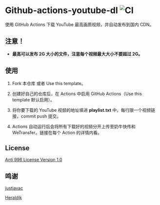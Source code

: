 # Github-actions-youtube-dl ![CI](https://github.com/kazutoiris/github-actions-youtube-dl/workflows/CI/badge.svg)

使用 GitHub Actions 下载 YouTube 最高画质视频，并自动发布到国内 CDN。


## 注意！

- **最高可以发布 2G 大小的文件，注意每个视频最大大小不要超过 2G。**

## 使用

1. Fork 本仓库 或者 Use this template。

2. 创建好自己的仓库后，在 Actions 中启用 GitHub Actions（Use this template 默认启用）。

3. 将你要下载的 YouTube 视频的地址填进 **playlist.txt** 中，每行限一个视频链接，commit push 提交。

4. Actions 自动运行后会将所有下载好的视频分开上传至奶牛快传和 WeTransfer。链接在每个 Action 的详情内看。

## License

[Anti 996 License Version 1.0](https://github.com/kazutoiris/github-actions-youtube-dl/blob/main/LICENSE)

## 鸣谢

[justjavac](https://github.com/justjavac/github-actions-youtube-dl)

[Heraldik](https://github.com/Heraldik/github-actions-youtube-dl)

